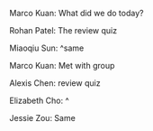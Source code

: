 Marco Kuan: What did we do today?

Rohan Patel: The review quiz

Miaoqiu Sun: ^same

Marco Kuan: Met with group

Alexis Chen: review quiz

Elizabeth Cho: ^

Jessie Zou: Same
